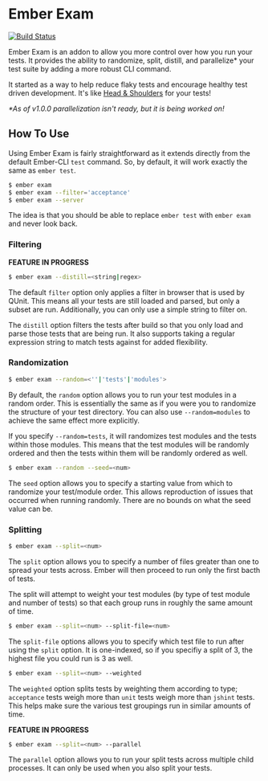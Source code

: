 # Ember Exam

[![Build Status](https://travis-ci.org/trentmwillis/ember-exam.svg)](https://travis-ci.org/trentmwillis/ember-exam)

Ember Exam is an addon to allow you more control over how you run your tests. It provides the ability to randomize, split, distill, and parallelize* your test suite by adding a more robust CLI command.

It started as a way to help reduce flaky tests and encourage healthy test driven development. It's like [Head & Shoulders](http://www.headandshoulders.com/) for your tests!

_*As of v1.0.0 parallelization isn't ready, but it is being worked on!_

## How To Use

Using Ember Exam is fairly straightforward as it extends directly from the default Ember-CLI `test` command. So, by default, it will work exactly the same as `ember test`.

```bash
$ ember exam
$ ember exam --filter='acceptance'
$ ember exam --server
```

 The idea is that you should be able to replace `ember test` with `ember exam` and never look back.

### Filtering

**FEATURE IN PROGRESS**

```bash
$ ember exam --distill=<string|regex>
```

The default `filter` option only applies a filter in browser that is used by QUnit. This means all your tests are still loaded and parsed, but only a subset are run. Additionally, you can only use a simple string to filter on.

The `distill` option filters the tests after build so that you only load and parse those tests that are being run. It also supports taking a regular expression string to match tests against for added flexibility.

### Randomization

```bash
$ ember exam --random=<''|'tests'|'modules'>
```

By default, the `random` option allows you to run your test modules in a random order. This is essentially the same as if you were you to randomize the structure of your test directory. You can also use `--random=modules` to achieve the same effect more explicitly.

If you specify `--random=tests`, it will randomizes test modules and the tests within those modules. This means that the test modules will be randomly ordered and then the tests within them will be randomly ordered as well.

```bash
$ ember exam --random --seed=<num>
```

The `seed` option allows you to specify a starting value from which to randomize your test/module order. This allows reproduction of issues that occurred when running randomly. There are no bounds on what the seed value can be.

### Splitting

```bash
$ ember exam --split=<num>
```

The `split` option allows you to specify a number of files greater than one to spread your tests across. Ember will then proceed to run only the first bacth of tests.

The split will attempt to weight your test modules (by type of test module and number of tests) so that each group runs in roughly the same amount of time.

```bash
$ ember exam --split=<num> --split-file=<num>
```

The `split-file` options allows you to specify which test file to run after using the `split` option. It is one-indexed, so if you specifiy a split of 3, the highest file you could run is 3 as well.

```bash
$ ember exam --split=<num> --weighted
```

The `weighted` option splits tests by weighting them according to type; `acceptance` tests weigh more than `unit` tests weigh more than `jshint` tests. This helps make sure the various test groupings run in similar amounts of time.

**FEATURE IN PROGRESS**

```bash
$ ember exam --split=<num> --parallel
```

The `parallel` option allows you to run your split tests across multiple child processes. It can only be used when you also split your tests.
